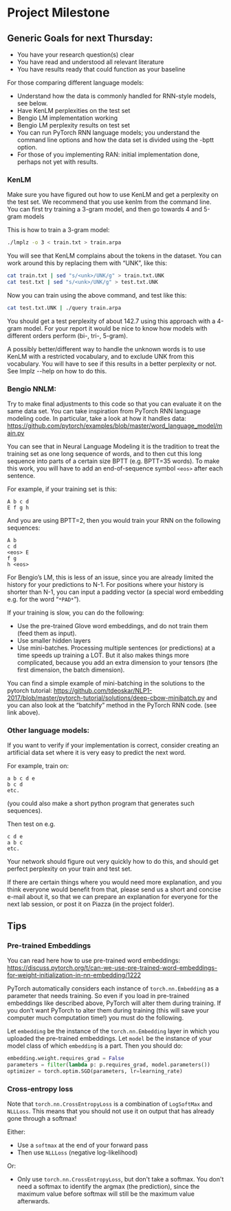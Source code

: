 # Project Milestone

## Generic Goals for next Thursday: 

- You have your research question(s) clear
- You have read and understood all relevant literature
- You have results ready that could function as your baseline

For those comparing different language models:
- Understand how the data is commonly handled for RNN-style models, see below.
- Have KenLM perplexities on the test set
- Bengio LM implementation working
- Bengio LM perplexity results on test set 
- You can run PyTorch RNN language models; you understand the command line options and how the data set is divided using the -bptt option.
- For those of you implementing RAN: initial implementation done, perhaps not yet with results.

### KenLM
Make sure you have figured out how to use KenLM and get a perplexity on the test set.
We recommend that you use kenlm from the command line. You can first try training a 3-gram model, and then go towards 4 and 5-gram models

This is how to train a 3-gram model: 

```bash
./lmplz -o 3 < train.txt > train.arpa
```

You will see that KenLM complains about the <unk> tokens in the dataset. You can work around this by replacing them with “UNK”, like this:

```bash
cat train.txt | sed "s/<unk>/UNK/g" > train.txt.UNK
cat test.txt | sed "s/<unk>/UNK/g" > test.txt.UNK
```

Now you can train using the above command, and test like this:

```bash
cat test.txt.UNK | ./query train.arpa
```

You should get a test perplexity of about 142.7 using this approach with a 4-gram model.
For your report it would be nice to know how models with different orders perform (bi-, tri-, 5-gram).

A possibly better/different way to handle the unknown words is to use KenLM with a restricted vocabulary, and to exclude UNK from this vocabulary. You will have to see if this results in a better perplexity or not. See lmplz --help on how to do this.

### Bengio NNLM:

Try to make final adjustments to this code so that you can evaluate it on the same data set.
You can take inspiration from PyTorch RNN language modeling code. In particular, take a look at how it handles data: https://github.com/pytorch/examples/blob/master/word_language_model/main.py 

You can see that in Neural Language Modeling it is the tradition to treat the training set as one long sequence of words, and to then cut this long sequence into parts of a certain size BPTT (e.g. BPTT=35 words). To make this work, you will have to add an end-of-sequence symbol `<eos>` after each sentence.

For example, if your training set is this:

```
A b c d 
E f g h
```

And you are using BPTT=2, then you would train your RNN on the following sequences:

```
A b
c d
<eos> E
f g
h <eos>
```

For Bengio’s LM, this is less of an issue, since you are already limited the history for 
your predictions to N-1. For positions where your history is shorter than N-1, you 
can input a padding vector (a special word embedding e.g. for the word “`*PAD*`”).

If your training is slow, you can do the following:

- Use the pre-trained Glove word embeddings, and do not train them (feed them as input).
- Use smaller hidden layers
- Use mini-batches. Processing multiple sentences (or predictions) at a 
time speeds up training a LOT. But it also makes things more complicated, 
because you add an extra dimension to your tensors (the first dimension, the batch dimension). 

You can find a simple example of mini-batching in the solutions to the pytorch tutorial: 
https://github.com/tdeoskar/NLP1-2017/blob/master/pytorch-tutorial/solutions/deep-cbow-minibatch.py 
and you can also look at the “batchify” method in the PyTorch RNN code. (see link above).

### Other language models:

If you want to verify if your implementation is correct, consider creating an 
artificial data set where it is very easy to predict the next word.

For example, train on:

```
a b c d e
b c d 
etc.
```

(you could also make a short python program that generates such sequences).

Then test on e.g.

```
c d e
a b c  
etc.
```

Your network should figure out very quickly how to do this, 
and should get perfect perplexity on your train and test set.

If there are certain things where you would need more explanation, 
and you think everyone would benefit from that, please send us a short and concise e-mail about it, 
so that we can prepare an explanation for everyone for the next lab session, or post it on Piazza (in the project folder).


## Tips

### Pre-trained Embeddings

You can read here how to use pre-trained word embeddings: https://discuss.pytorch.org/t/can-we-use-pre-trained-word-embeddings-for-weight-initialization-in-nn-embedding/1222 

PyTorch automatically considers each instance of `torch.nn.Embedding` as a parameter that needs training. So even if you load in pre-trained embeddings like described above, PyTorch will alter them during training. If you don’t want PyTorch to alter them during training (this will save your computer much computation time!) you must do the following.

Let `embedding` be the instance of the `torch.nn.Embedding` layer in which you uploaded the pre-trained embeddings. Let `model` be the instance of your model class of which `embedding` is a part. Then you should do:

```python
embedding.weight.requires_grad = False
parameters = filter(lambda p: p.requires_grad, model.parameters())
optimizer = torch.optim.SGD(parameters, lr=learning_rate)
```

### Cross-entropy loss

Note that `torch.nn.CrossEntropyLoss` is a combination of `LogSoftMax` and `NLLLoss`.
This means that you should not use it on output that has already gone through a softmax! 

Either:

- Use a `softmax` at the end of your forward pass
- Then use `NLLLoss` (negative log-likelihood)

Or:
- Only use `torch.nn.CrossEntropyLoss`, but don't take a softmax. You don't need a softmax to identify the argmax (the prediction), since the maximum value before softmax will still be the maximum value afterwards.
